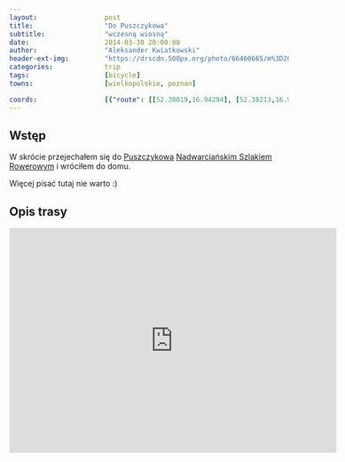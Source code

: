 ```yaml
---
layout:                 post
title:                  "Do Puszczykowa"
subtitle:               "wczesną wiosną"
date:                   2014-03-30 20:00:00
author:                 "Aleksander Kwiatkowski"
header-ext-img:         "https://drscdn.500px.org/photo/66460665/m%3D2048/437e124cb2020b650169994666660233"
categories:             trip
tags:                   [bicycle]
towns:                  [wielkopolskie, poznan]

coords:                 [{"route": [[52.38019,16.94294], [52.38213,16.93341], [52.37516,16.92594], [52.36803,16.92294], [52.36405,16.91273], [52.35488,16.90251], [52.35058,16.90011], [52.34439,16.90243], [52.33873,16.89796], [52.33369,16.89685], [52.33107,16.89092], [52.32331,16.89496], [52.31990,16.89324], [52.31266,16.90612], [52.30704,16.90663], [52.31092,16.90045], [52.30505,16.89633], [52.30468,16.88646], [52.29521,16.87346], [52.29127,16.88170], [52.27714,16.87406], [52.27215,16.86968], [52.27189,16.86402]], "type": "bicycle"}]
---
```


[wiki-nadwiarcianski]:      https://pl.wikipedia.org/wiki/Nadwarcia%C5%84ski_Szlak_Rowerowy
[wiki-puszczykowo]:         https://pl.wikipedia.org/wiki/Puszczykowo

Wstęp
-----

W skrócie przejechałem się do [Puszczykowa][wiki-puszczykowo]
[Nadwarciańskim Szlakiem Rowerowym][wiki-nadwiarcianski] i wróciłem do domu.

Więcej pisać tutaj nie warto :)

Opis trasy
----------

<iframe height='405' width='590' frameborder='0' allowtransparency='true' scrolling='no' src='https://www.strava.com/activities/137170442/embed/b4744bbaed98b590e2c8bd28b9a7db974e76220d'></iframe>
